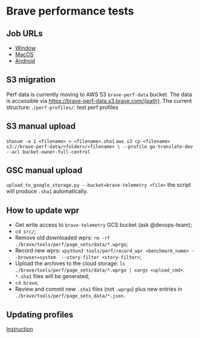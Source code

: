 # Brave performance tests

## Job URLs

* [Window](<https://ci.brave.com/job/brave-browser-test-perf-windows/>)
* [MacOS](<https://ci.brave.com/job/brave-browser-test-perf-macos/>)
* [Android](<https://ci.brave.com/job/brave-browser-test-perf-android/>)

## S3 migration

Perf data is currently moving to AWS S3 `brave-perf-data` bucket.
The data is accessible via <https://brave-perf-data.s3.brave.com/{path}>.
The current structure:
.`/perf-profiles/`: test perf profiles

## S3 manual upload

`shasum -a 1 <filename> > <filename>.sha1`
`aws s3 cp <filename> s3://brave-perf-data/<folder>/<filename> \
  --profile go-translate-dev --acl bucket-owner-full-control`

## GSC manual upload

`upload_to_google_storage.py --bucket=brave-telemetry <file>`
the script will produce `.sha1` automatically.

## How to update wpr

* Get write access to `brave-telemetry` GCS bucket (ask @devops-team);
* `cd src/`;
* Remove old downloaded wprs: `rm -rf ./brave/tools/perf/page_sets/data/*.wprgo`;
* Record new wprs: `vpython3 tools/perf/record_wpr <benchmark_name> --browser=system  --story-filter <story-filter>`;
* Upload the archives to the cloud storage: `ls ./brave/tools/perf/page_sets/data/*.wprgo | xargs <upload_cmd>`.
  `*.sha1` files will be generated;
* `cd brave`;
* Review and commit new `.sha1` files (not `.wprgo`) plus new entries in
  `./brave/tools/perf/page_sets_data/*.json`.

## Updating profiles

[Instruction](./updating_test_profiles.md)
